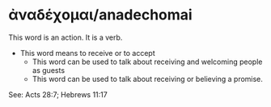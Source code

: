 # ἀναδέχομαι/anadechomai
This word is an action. It is a verb.
* This word means to receive or to accept
    * This word can be used to talk about receiving and welcoming people as guests
    * This word can be used to talk about receiving or believing a promise.

See: Acts 28:7; Hebrews 11:17
